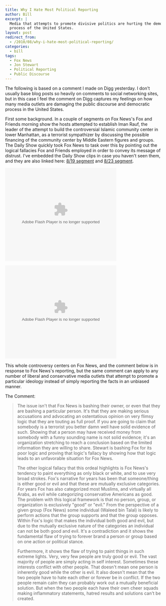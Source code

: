```yaml
---
title: Why I Hate Most Political Reporting
author: Bill
excerpt: |
  Media that attempts to promote divisive politics are hurting the democratic
  process of the United States.
layout: post
redirect_from:
  - /2010/08/why-i-hate-most-political-reporting/
categories:
  - bill
tags:
  - Fox News
  - Jon Stewart
  - Political Reporting
  - Public Discourse
---
```

The following is based on a comment I made on Digg yesterday. I don't usually
base blog posts so heavily on comments to social networking sites, but in this
case I feel the comment on Digg captures my feelings on how many media outlets
are damaging the public discourse and democratic process in the United States.

First some background. In a couple of segments on Fox News's Fox and Friends
morning show the hosts attempted to establish Iman Rauf, the leader of the
attempt to build the controversial Islamic community center in lower Manhattan,
as a terrorist sympathizer by discussing the possible financing of the
community center by Middle Eastern figures and groups. The Daily Show quickly
took Fox News to task over this by pointing out the logical fallacies Fox and
Friends employed in order to convey its message of distrust. I've embedded the
Daily Show clips in case you haven't seen them, and they are also linked here:
[8/19 segment][1] and [8/23 segment][2].

<object width="360" height="301" classid="clsid:d27cdb6e-ae6d-11cf-96b8-444553540000" codebase="http://download.macromedia.com/pub/shockwave/cabs/flash/swflash.cab#version=6,0,40,0"><param name="src" value="http://media.mtvnservices.com/mgid:cms:item:comedycentral.com:350602" /><embed type="application/x-shockwave-flash" width="360" height="301" src="http://media.mtvnservices.com/mgid:cms:item:comedycentral.com:350602" /></object>

<object width="360" height="301" classid="clsid:d27cdb6e-ae6d-11cf-96b8-444553540000" codebase="http://download.macromedia.com/pub/shockwave/cabs/flash/swflash.cab#version=6,0,40,0"><param name="src" value="http://media.mtvnservices.com/mgid:cms:item:comedycentral.com:351494" /><embed type="application/x-shockwave-flash" width="360" height="301" src="http://media.mtvnservices.com/mgid:cms:item:comedycentral.com:351494" /></object>

This whole controversy centers on Fox News, and the comment below is in
response to Fox News's reporting, but the same comment can apply to any number
of liberal and conservative media outlets that attempt to promote a particular
ideology instead of simply reporting the facts in an unbiased manner.

The Comment:

> The issue isn't that Fox News is bashing their owner, or even that they are
> bashing a particular person. It's that they are making serious accusations
> and advocating an ostentatious opinion on very flimsy logic that they are
> touting as full proof. If you are going to claim that somebody is a terrorist
> you better damn well have solid evidence of such. Showing that a person may
> have received money from somebody with a funny sounding name is not solid
> evidence; it's an organization stretching to reach a conclusion based on the
> limited information they are willing to share. Stewart is bashing Fox for its
> poor logic and proving that logic's fallacy by showing how that logic leads
> to an unfavorable situation for Fox News.
> 
> The other logical fallacy that this ordeal highlights is Fox News's tendency
> to paint everything as only black or white, and to use very broad strokes.
> Fox's narrative for years has been that someone/thing is either good or evil
> and that these are mutually exclusive categories. For years Fox has also
> categorized most Muslims, and virtually all Arabs, as evil while categorizing
> conservative Americans as good. The problem with this logical framework is
> that no person, group, or organization is exclusively "good" or "evil." From
> the perspective of a given group (Fox News) some individual (Waleed bin Talal)
> is likely to perform actions that the group supports and that the group
> opposes. Within Fox's logic that makes the individual both good and evil, but
> due to the mutually exclusive nature of the categories an individual can not
> be both good and evil. It's a contradiction and it shows the fundamental flaw
> of trying to forever brand a person or group based on one action or political
> stance.
> 
> Furthermore, it shows the flaw of trying to paint things in such extreme
> lights. Very, very few people are truly good or evil. The vast majority of
> people are simply acting in self interest. Sometimes these interests conflict
> with other people. That doesn't mean one person is inherently good while the
> other is evil. It also doesn't mean that the two people have to hate each
> other or forever be in conflict. If the two people remain calm they can
> probably work out a mutually beneficial solution. But when the two people
> each have their own cheer squads making inflammatory statements, hatred
> results and solutions can't be created.

 [1]: http://www.thedailyshow.com/watch/thu-august-19-2010/extremist-makeover---homeland-edition
 [2]: http://www.thedailyshow.com/watch/mon-august-23-2010/the-parent-company-trap
